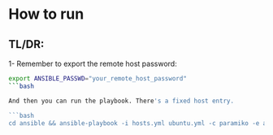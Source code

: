 # How to run

## TL/DR:
1- Remember to export the remote host password:

```bash
export ANSIBLE_PASSWD="your_remote_host_password"
```bash

And then you can run the playbook. There's a fixed host entry.

```bash
cd ansible && ansible-playbook -i hosts.yml ubuntu.yml -c paramiko -e ansible_password='{{ lookup("env", "ANSIBLE_PASSWD" )}}' --ask-become-pass
```
